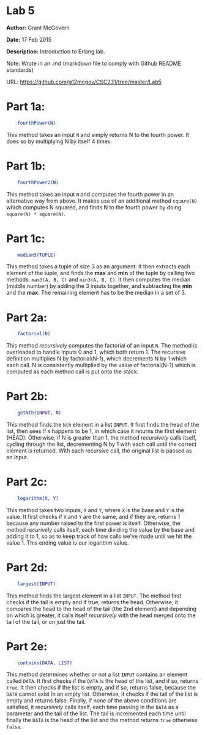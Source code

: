 # Lab 5

<b>Author:</b> Grant McGovern 

<b>Date:</b> 17 Feb 2015 

<b>Description:</b> Introduction to Erlang lab.


Note: Wrote in an .md (markdown file to comply with Github README standards)

URL: https://github.com/g12mcgov/CSC231/tree/master/Lab5



Part 1a:
=======

```Erlang
	fourthPower(N)
```

This method takes an input `N` and simply returns N to the fourth power. It does so by multiplying N by itself 4 times.

Part 1b:
=======

```Erlang
	fourthPower2(N)
```

This method takes an input `N` and computes the fourth power in an alternative way from above. It makes use of an additional method `square(N)` which computes N squared, and finds N to the fourth power by doing `square(N) * square(N)`.

Part 1c:
=======

```Erlang
	median3(TUPLE)
```

This method takes a tuple of size 3 as an argument. It then extracts each element of the tuple, and finds the <b>max</b> and <b>min</b> of the tuple by calling two methods: `max3(A, B, C)` and `min3(A, B, C)`. It then computes the median (middle number) by adding the 3 inputs together, and subtracting the <b>min</b> and the <b>max</b>. The remaining element has to be the median in a set of 3. 


Part 2a:
=======

```Erlang
	factorial(N)
```

This method <i>recursively</i> computes the factorial of an input `N`. The method is overloaded to handle inputs 0 and 1, which both return 1. The recursive definition multiplies N by factorial(N-1), which decrements N by 1 which each call. N is consistently multiplied by the value of factorial(N-1) which is computed as each method call is put onto the stack.


Part 2b:
=======

```Erlang
	getNth(INPUT, N)
```

This method finds the `Nth` element in a list `INPUT`. It first finds the head of the list, then sees if `N` happens to be 1, in which case it returns the first element (HEAD). Otherwise, if N is greater than 1, the method <i>recursively</i> calls itself, cycling through the list, decrementing N by 1 with each call until the correct element is returned. With each recursive call, the original list is passed as an input.


Part 2c:
=======

```Erlang
	logarithm(X, Y)
```

This method takes two inputs, `X` and `Y`, where `X` is the base and `Y` is the value. It first checks if `X` and `Y` are the same, and if they are, returns 1 because any number raised to the first power is itself. Otherwise, the method <i>recurively</i> calls itself, each time dividing the value by the base and adding it to 1, so as to keep track of how calls we've made until we hit the value 1. This ending value is our logarithm value.

Part 2d:
=======

```Erlang
	largest(INPUT)
```

This method finds the largest element in a list `INPUT`. The method first checks if the tail is empty and if true, returns the head. Otherwise, it compares the head to the head of the tail (the 2nd element) and depending on which is greater, it calls itself <i>recursively</i> with the head merged onto the tail of the tail, or on just the tail. 

Part 2e:
=======

```Erlang
	contains(DATA, LIST)
```

This method determines whether or not a list `INPUT` contains an element called `DATA`. It first checks if the `DATA` is the head of the list, and if so, returns `true`. It then checks if the list is empty, and if so, returns false, because the `DATA` cannot exist in an empty list. Otherwise, it checks if the tail of the list is empty and returns false. Finally, if none of the above conditions are satisfied, it <i>recursively</i> calls itself, each time passing in the `DATA` as a parameter and the tail of the list. The tail is incremented each time until finally the `DATA` is the head of the list and the method returns `true` otherwise `false`.


